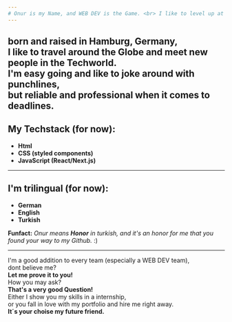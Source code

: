```yaml
---
# Onur is my Name, and WEB DEV is the Game. <br> I like to level up at least regularly. <br> Let's go for a few Quests together!
---
```

born and raised in **Hamburg, Germany**, <br>
I like to travel around the Globe and meet new people in the Techworld. <br> 
I'm easy going and like to joke around with punchlines, <br> 
but reliable and professional when it comes to deadlines.
---

## My Techstack (for now):
+ **Html**
+ **CSS (styled components)**
+ **JavaScript (React/Next.js)**
---

## I'm trilingual (for now):
+ **German**
+ **English**
+ **Turkish**

**Funfact:**
_Onur means **Honor** in turkish, and it's an honor for me that you found your way to my Github._ :)

---
I'm a good addition to every team (especially a WEB DEV team), <br> 
dont believe me? <br>
**Let me prove it to you!** <br>
How you may ask? <br>
**That's a very good Question!** <br>
Either I show you my skills in a internship, <br> 
or you fall in love with my portfolio and hire me right away. <br>
**It´s your choise my future friend.** <br>





